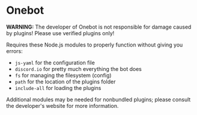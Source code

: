 # Onebot

**WARNING:** The developer of Onebot is not responsible for damage caused by plugins! Please use verified plugins only!

Requires these Node.js modules to properly function without giving you errors:

* `js-yaml` for the configuration file
* `discord.io` for pretty much everything the bot does
* `fs` for managing the filesystem (config)
* `path` for the location of the plugins folder
* `include-all` for loading the plugins

Additional modules may be needed for nonbundled plugins; please consult the developer's website for more information.
